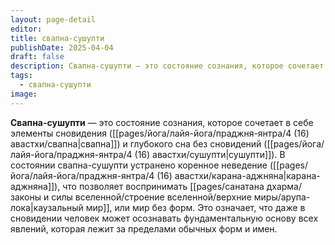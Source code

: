 ```yaml
---
layout: page-detail
editor: 
title: свапна-сушупти
publishDate: 2025-04-04
draft: false
description: Свапна-сушупти — это состояние сознания, которое сочетает в себе элементы сновидения (свапна) и глубокого сна без сновидений (сушупти). В состоянии свапна-сушупти устранено коренное неведение (карана-аджняна), что позволяет воспринимать каузальный мир, или мир без форм. Это означает, что даже в сновидении человек может осознавать фундаментальную основу всех явлений, которая лежит за пределами обычных форм и имен.
tags:
  - свапна-сушупти
image:
---
```

**Свапна-сушупти** — это состояние сознания, которое сочетает в себе элементы сновидения ([[pages/йога/лайя-йога/праджня-янтра/4 (16) авастхи/свапна|свапна]]) и глубокого сна без сновидений ([[pages/йога/лайя-йога/праджня-янтра/4 (16) авастхи/сушупти|сушупти]]). 
В состоянии свапна-сушупти устранено коренное неведение ([[pages/йога/лайя-йога/праджня-янтра/4 (16) авастхи/карана-аджняна|карана-аджняна]]), что позволяет воспринимать [[pages/санатана дхарма/законы и силы вселенной/строение вселенной/верхние миры/арупа-лока|каузальный мир]], или мир без форм. Это означает, что даже в сновидении человек может осознавать фундаментальную основу всех явлений, которая лежит за пределами обычных форм и имен.